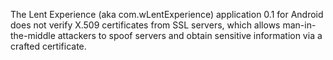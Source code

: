 The Lent Experience (aka com.wLentExperience) application 0.1 for Android does not verify X.509 certificates from SSL servers, which allows man-in-the-middle attackers to spoof servers and obtain sensitive information via a crafted certificate.